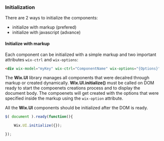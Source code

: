 ### Initialization
<!-- WixCustomHTMLAttributes-Initialization -->

There are 2 ways to initialize the components:

* initialize with markup (prefered)
* initialize with javascript (advance)


#### Initialize with markup

Each component can be initialized with a simple markup and two important attributes
`wix-ctrl` and `wix-options`:
```html
<div wix-model="myKey" wix-ctrl="ComponentName" wix-options="{Options}"></div>
```

The **Wix.UI** library manages all components that were decalred through markup or created dynamically.  **Wix.UI.initialize()** must be called on DOM ready to start the compoenets creations process and to display the document body. The compoenets will get created with the options that were specified inside the markup using the `wix-option` attribute.

All the **Wix.UI** components should be initialized after the DOM is ready.
```javascript
$( document ).ready(function(){

    Wix.UI.initialize({});

});
```